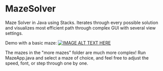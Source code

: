 # MazeSolver
Maze Solver in Java using Stacks. Iterates through every possible solution and visualizes most efficient path through complex GUI with several view settings.

Demo with a basic maze: [![IMAGE ALT TEXT HERE](https://img.youtube.com/vi/TaEUJyJO3yg/0.jpg)](https://www.youtube.com/watch?v=TaEUJyJO3yg)

The mazes in the "more mazes" folder are much more complex! Run MazeApp.java and select a maze of choice, and feel free to adjust the speed, font, or step through one by one. 
